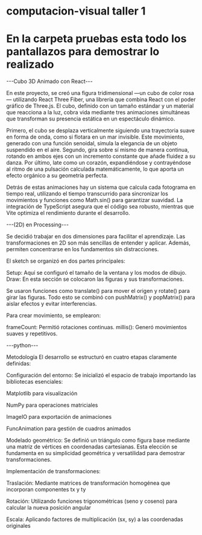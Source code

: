# computacion-visual taller 1

# En la carpeta pruebas esta todo los pantallazos para demostrar lo realizado 

---Cubo 3D Animado con React---

En este proyecto, se creó una figura tridimensional —un cubo de color rosa— utilizando React Three Fiber, una librería que combina React con el poder gráfico de Three.js. El cubo, definido con un tamaño estándar y un material que reacciona a la luz, cobra vida mediante tres animaciones simultáneas que transforman su presencia estática en un espectáculo dinámico.

Primero, el cubo se desplaza verticalmente siguiendo una trayectoria suave en forma de onda, como si flotara en un mar invisible. Este movimiento, generado con una función senoidal, simula la elegancia de un objeto suspendido en el aire. Segundo, gira sobre sí mismo de manera continua, rotando en ambos ejes con un incremento constante que añade fluidez a su danza. Por último, late como un corazón, expandiéndose y contrayéndose al ritmo de una pulsación calculada matemáticamente, lo que aporta un efecto orgánico a su geometría perfecta.

Detrás de estas animaciones hay un sistema que calcula cada fotograma en tiempo real, utilizando el tiempo transcurrido para sincronizar los movimientos y funciones como Math.sin() para garantizar suavidad. La integración de TypeScript asegura que el código sea robusto, mientras que Vite optimiza el rendimiento durante el desarrollo.

---(2D) en Processing---

Se decidió trabajar en dos dimensiones para facilitar el aprendizaje. Las transformaciones en 2D son más sencillas de entender y aplicar. Además, permiten concentrarse en los fundamentos sin distracciones.

El sketch se organizó en dos partes principales:

Setup: Aquí se configuró el tamaño de la ventana y los modos de dibujo.
Draw: En esta sección se colocaron las figuras y sus transformaciones.

Se usaron funciones como translate() para mover el origen y rotate() para girar las figuras. Todo esto se combinó con pushMatrix() y popMatrix() para aislar efectos y evitar interferencias.

Para crear movimiento, se emplearon:

frameCount: Permitió rotaciones continuas.
millis(): Generó movimientos suaves y repetitivos.

---python---

Metodología
El desarrollo se estructuró en cuatro etapas claramente definidas:

Configuración del entorno: Se inicializó el espacio de trabajo importando las bibliotecas esenciales:

Matplotlib para visualización

NumPy para operaciones matriciales

ImageIO para exportación de animaciones

FuncAnimation para gestión de cuadros animados

Modelado geométrico: Se definió un triángulo como figura base mediante una matriz de vértices en coordenadas cartesianas. Esta elección se fundamenta en su simplicidad geométrica y versatilidad para demostrar transformaciones.

Implementación de transformaciones:

Traslación: Mediante matrices de transformación homogénea que incorporan componentes tx y ty

Rotación: Utilizando funciones trigonométricas (seno y coseno) para calcular la nueva posición angular

Escala: Aplicando factores de multiplicación (sx, sy) a las coordenadas originales